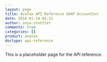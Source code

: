 ```yaml
---
layout: page
title: AvaTax API Reference SOAP AccountSvc
date: 2016-01-18 02:31
author: anya.stettler
comments: true
categories: []
product: avatax
doctype: api-reference
---
```


This is a placeholder page for the API reference.